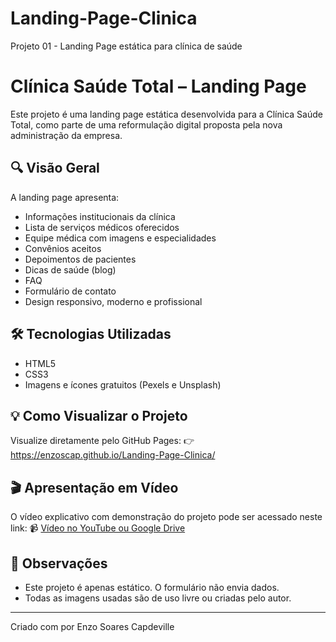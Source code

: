 # Landing-Page-Clinica
Projeto 01 - Landing Page estática para clínica de saúde
# Clínica Saúde Total – Landing Page

Este projeto é uma landing page estática desenvolvida para a Clínica Saúde Total, como parte de uma reformulação digital proposta pela nova administração da empresa.

## 🔍 Visão Geral

A landing page apresenta:
- Informações institucionais da clínica
- Lista de serviços médicos oferecidos
- Equipe médica com imagens e especialidades
- Convênios aceitos
- Depoimentos de pacientes
- Dicas de saúde (blog)
- FAQ
- Formulário de contato
- Design responsivo, moderno e profissional

## 🛠️ Tecnologias Utilizadas

- HTML5
- CSS3
- Imagens e ícones gratuitos (Pexels e Unsplash)

## 💡 Como Visualizar o Projeto
Visualize diretamente pelo GitHub Pages:
👉 https://enzoscap.github.io/Landing-Page-Clinica/

## 🎬 Apresentação em Vídeo

O vídeo explicativo com demonstração do projeto pode ser acessado neste link:
📹 [Vídeo no YouTube ou Google Drive](URL_DO_VIDEO)

## 📌 Observações

- Este projeto é apenas estático. O formulário não envia dados.
- Todas as imagens usadas são de uso livre ou criadas pelo autor.

---

Criado com  por Enzo Soares Capdeville

